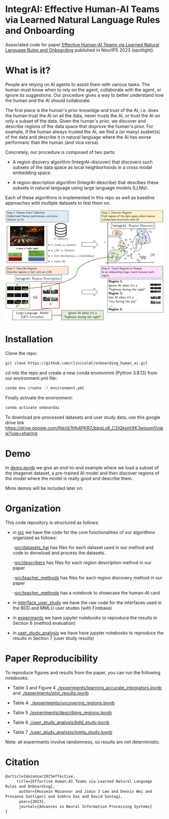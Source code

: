 # IntegrAI: Effective Human-AI Teams via Learned Natural Language Rules and Onboarding


Associated code for paper [Effective Human-AI Teams via Learned Natural Language Rules and Onboarding](https://arxiv.org/abs/2311.01007)   published in NeurIPS 2023 (spotlight).


# What is it?


People are relying on AI agents to assist them with various tasks. The human must know when to
rely on the agent, collaborate with the agent, or ignore its suggestions. Our procedure gives a way to better understand how the human and the AI should collaborate.


The first piece is the human's prior knowldge and trust of the AI, i.e. does the human trust the AI on all the data, never trusts the AI, or trust the AI on only a subset of the data. Given the human's prior, we discover and describe regions of the data space that disprove the human's prior. For example, if the human always trusted the AI, we find a (or many) susbet(s) of the data and describe it in natural language where the AI has worse performanc than the human (and vice versa).


Concretely, our procedure is composed of two parts:

- A region disovery algorithm (IntegrAI-discover) that discovers such subsets of the data space as local neighborhoods in a cross modal embedding space.

- A region description algorithm (IntegrAI-describe) that descibes these subsets in natural language using large language models (LLMs).

Each of these algorithms is implemented in this repo as well as baseline approaches with multiple datasets to test them on.

![Overview of IntegrAI procedure](figure1_teach.jpg)


# Installation

Clone the repo:
```bash
git clone https://github.com/clinicalml/onboarding_human_ai.git
```

cd into the repo and create a new conda environmnt (Python 3.8.13) from our environment.yml file:

```bash
conda env create -f environment.yml
```

Finally activate the environment:
```bash
conda activate onboardai
```

To download pre-processed datasets and user study data, use this google drive link https://drive.google.com/file/d/1Hh4PKR7JbbgLx8_C2IQkphtXK3wixum1/view?usp=sharing


# Demo


In [demo.ipynb](demo.ipynb) we give an end-to-end example where we load a subset of the imagenet dataset, a pre-trained AI model and then discover regions of the model where the model is really good and describe them.

More demos will be included later on.


# Organization

This code repository is structured as follows:

- in [src](src) we have the code for the core functionalities of our algorithms organized as follows:

    -[src/datasets_hai](src/datasets_hai) has files for each dataset used in our method and code to donwload and process the datasets.
    
    -[src/describers](src/describers) has files for each region description method in our paper
    
    -[src/teacher_methods](src/teacher_methods) has files for each region discovery method in our paper
    
    -[src/teacher_methods](src/human_ai_card) has a notebook to showcase the human-AI card
    
- in [interface_user_study](interface_user_study) we have the raw code for the interfaces used in the BDD and MMLU user studes (with Firebase)

- in [experiments](experiments) we have jupyter notebooks to reproduce the results in Section 6 (method evaluation)

- in [user_study_analysis](user_study_analysis) we have  have jupyter notebooks to reproduce the results in Section 7 (user study results)




# Paper Reproducibility 

To reproduce figures and results from the paper, you can run the following notebooks:

- Table 3 and Figure 4 [./experiments/learning_accurate_integrators.ipynb](./experiments/learning_accurate_integrators.ipynb) and [,/experiments/plot_results.ipynb](./experiments/plot_results.ipynb)

- Table 4: [./experiments/uncovering_regions.ipynb](./experiments/uncovering_regions.ipynb)

- Table 5 [./experiments/describing_regions.ipynb](./experiments/describing_regions.ipynb)

- Table 6 [./user_study_analysis/bdd_study.ipynb](./user_study_analysis/bdd_study.ipynb)

- Table 7 [./user_study_analysis/mmlu_study.ipynb](./user_study_analysis/mmlu_study.ipynb)

Note: all experiments involve randomness, so results are not deterministic. 

# Citation

```
@article{mozannar2023effective,
     title={Effective Human-AI Teams via Learned Natural Language Rules and Onboarding}, 
      author={Hussein Mozannar and Jimin J Lee and Dennis Wei and Prasanna Sattigeri and Subhro Das and David Sontag},
      year={2023},
      journal={Advances in Neural Information Processing Systems}
}
```
